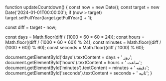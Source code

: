 function updateCountdown() {
  const now = new Date();
  const target = new Date('2024-01-01T00:00:00');
  if (now > target) target.setFullYear(target.getFullYear() + 1);

  const diff = target - now;

  const days = Math.floor(diff / (1000 * 60 * 60 * 24));
  const hours = Math.floor((diff / (1000 * 60 * 60)) % 24);
  const minutes = Math.floor((diff / (1000 * 60)) % 60);
  const seconds = Math.floor((diff / 1000) % 60);

  document.getElementById('days').textContent = days + ' روز';
  document.getElementById('hours').textContent = hours + ' ساعت';
  document.getElementById('minutes').textContent = minutes + ' دقیقه';
  document.getElementById('seconds').textContent = seconds + ' ثانیه';
}
